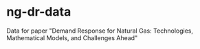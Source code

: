 # ng-dr-data
Data for paper "Demand Response for Natural Gas: Technologies, Mathematical Models, and Challenges Ahead"
